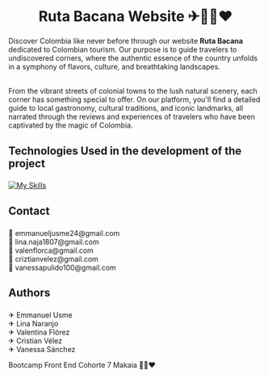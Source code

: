 <h1 align="center">Ruta Bacana Website ✈💛💙❤️</h1>

###

<p align="left">Discover Colombia like never before through our website <strong>Ruta Bacana</strong> dedicated to Colombian tourism. Our purpose is to guide travelers to undiscovered corners, where the authentic essence of the country unfolds in a symphony of flavors, culture, and breathtaking landscapes. <br><br>
  
From the vibrant streets of colonial towns to the lush natural scenery, each corner has something special to offer. On our platform, you'll find a detailed guide to local gastronomy, cultural traditions, and iconic landmarks, all narrated through the reviews and experiences of travelers who have been captivated by the magic of Colombia.</p>

###

<h2 align="left">Technologies Used in the development of the project</h2>

###
[![My Skills](https://skillicons.dev/icons?i=git,github,js,html,css,sass,react,vite,firebase)](https://skillicons.dev)

<h2 align="left">Contact</h2>

###

<p align="left">💬 emmanueljusme24@gmail.com<br>💬 lina.naja1807@gmail.com<br>💬 valenflorca@gmail.com<br>💬 criztianvelez@gmail.com<br>💬 vanessapulido100@gmail.com</p>

###

<h2 align="left">Authors</h2>

###

<p align="left">✈ Emmanuel Usme <br> ✈ Lina Naranjo <br>✈ Valentina Flórez<br>✈ Cristian Vélez<br>✈ Vanessa Sánchez</p>
Bootcamp Front End Cohorte 7 Makaia 💛💙❤️


